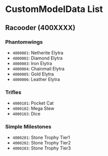 # CustomModelData List

## Racooder (400XXXX)

### Phantomwings

- `4000001`: Netherite Elytra
- `4000002`: Diamond Elytra
- `4000003`: Iron Elytra
- `4000004`: Chainmail Elytra
- `4000005`: Gold Elytra
- `4000006`: Leather Elytra

### Trifles

- `4000101`: Pocket Cat
- `4000102`: Mega Stew
- `4000103`: Dice

### Simple Milestones
- `4000201`: Stone Trophy Tier1
- `4000202`: Stone Trophy Tier2
- `4000203`: Stone Trophy Tier3
